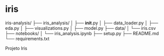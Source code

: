 # iris
iris-analysis/
├── iris_analysis/
│   ├── __init__.py
│   ├── data_loader.py
│   ├── eda.py
│   ├── visualizations.py
│   ├── model.py
├── data/
│   └── iris.csv
├── notebooks/
│   └── iris_analysis.ipynb
├── setup.py
├── README.md
└── requirements.txt

Projeto Iris
